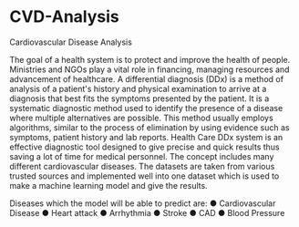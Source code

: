 # CVD-Analysis
Cardiovascular Disease Analysis

The goal of a health system is to protect and improve the health of people. Ministries and NGOs play a vital
role in financing, managing resources and advancement of healthcare.
A differential diagnosis (DDx) is a method of analysis of a patient's history and physical examination to
arrive at a diagnosis that best fits the symptoms presented by the patient.
It is a systematic diagnostic method used to identify the presence of a disease where multiple alternatives
are possible. This method usually employs algorithms, similar to the process of elimination by using
evidence such as symptoms, patient history and lab reports.
Health Care DDx system is an effective diagnostic tool designed to give precise and quick results thus
saving a lot of time for medical personnel. The concept includes many different cardiovascular diseases.
The datasets are taken from various trusted sources and implemented well into one dataset which is used to
make a machine learning model and give the results.

Diseases which the model will be able to predict are:
● Cardiovascular Disease
● Heart attack
● Arrhythmia
● Stroke
● CAD
● Blood Pressure
